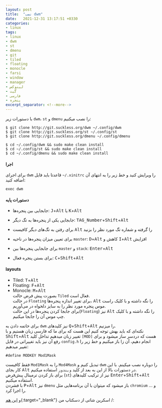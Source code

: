 ```yaml
---
layout: post
title:  "نصب dwm"
date:   2021-12-31 13:17:51 +0330
categories:
- linux
tags:
- linux
- dwm
- st
- dmenu
- git
- tiled
- floating
- monocle
- farsi
- window
- manager
- لینوکس
- گیت
- فارسی
- پنجره
excerpt_separator: <!--more-->
---
```

با دستورات زیر `dwm`، `st` و `dmenu` را نصب میکنیم:
```console
$ git clone http://git.suckless.org/dwm ~/.config/dwm
$ git clone http://git.suckless.org/st ~/.config/st
$ git clone http://git.suckless.org/dmenu ~/.config/dmenu
```   
```console
$ cd ~/.config/dwm && sudo make clean install
$ cd ~/.config/st && sudo make clean install
$ cd ~/.config/dmenu && sudo make clean install
```   
<!--more-->
#### اجرا
برای اجرای `dwm` قاعدتا باید فایل `~/.xinitrc` را ویرایش کنید و خط زیر را به انتهای آن اضافه کنید:
```console
exec dwm
```   
#### دستورات پایه
- جابجایی بین پنجره‌ها: <kbd>J</kbd>+<kbd>Alt</kbd> یا <kbd>K</kbd>+<kbd>Alt</kbd>
- جابجایی یکی از پنجره‌ها به تگ دیگر: <kbd>TAG_Number</kbd>+<kbd>Shift</kbd>+<kbd>Alt</kbd>

- برای رفتن به تگ‌های دیگر کافیست <kbd>Alt</kbd> را گرفته و شماره تگ مورد نظر را بزنید
- برای تعیین میزان پنجره‌ها در ناحیه `master`: <kbd>D</kbd>+<kbd>Alt</kbd> کاهش و <kbd>I</kbd>+<kbd>Alt</kbd> افزایش
- برای جابجایی پنجره‌ها بین `master` و `stack`: <kbd>Enter</kbd>+<kbd>Alt</kbd>
- برای بستن پنجره فعال: <kbd>C</kbd>+<kbd>Shift</kbd>+<kbd>Alt</kbd>   

#### layouts
- Tiled: <kbd>T</kbd>+<kbd>Alt</kbd>
- Floating: <kbd>F</kbd>+<kbd>Alt</kbd>
- Monocle: <kbd>M</kbd>+<kbd>Alt</kbd>  
بصورت پیش فرض حالت `Tiled` فعال است.  
در حالت `Floating` برای تغییر اندازه پنجره‌ها، <kbd>Alt</kbd> را نگه داشته و با کلیک راست موس پنجره مورد نظر را به سایز دلخواه در می‌آوریم.  
برای جابجا کردن پنجره‌ها در این حالت(`Floating`) نیز <kbd>Alt</kbd> را نگه داشته و با کلیک چپ موس آن را جابجا میکنیم.

برای خاتمه دادن به `dwm` نیز کلیدهای <kbd>Q</kbd>+<kbd>Shift</kbd>+<kbd>Alt</kbd> را میزنیم.   
نکته‌ای که باید بهش توجه کنیم این هست که برای ما که فارسی زبان هستیم و با <kbd>Shift</kbd>+<kbd>Alt</kbd> تغییر زبان میدهیم تداخل کلید `[MOD]` هست که دردسر ساز میشود و برای رفع آن نیز باید تغییراتی در فایل `config.h` انجام دهیم، آن زا باز میکنیم و خط زیر را تغییر میدهیم:
```console
#define MODKEY Mod1Mask
```   
فقط کافیست `Mod1Mask` را به `Mod4Mask` تبدیل کنیم و `dwm` را دوباره نصب میکینم. با این کار بجای <kbd>Alt</kbd> در دستورات بالا از این به بعد از کلید `ویندوز` استفاده میکنیم.  
برای باز کردن ترمینال پیش‌فرض (`st`) نیز از ترکیب کلیدهای <kbd>Enter</kbd>+<kbd>Shift</kbd>+<kbd>Alt</kbd> استفاده میکنیم.  
با فشردن <kbd>P</kbd>+<kbd>Alt</kbd> نیز `dmenu` باز میشود که میتوان با آن برنامه‌هایی مثل `chromium` و ... را اجرا کرد.

و [این هم](https://live.staticflickr.com/65535/51790054095_273bd378a0_o.png){:target="_blank"} اسکرین شاتی از دسکتاپ من /:
